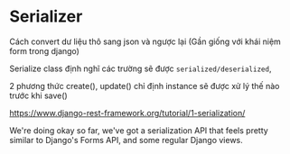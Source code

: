 # Serializer
Cách convert dư liệu thô sang json và ngược lại (Gần giống với khái niệm form trong django)

Serialize class định nghĩ các trường sẽ được `serialized/deserialized`,

2 phương thức create(), update() chỉ định instance sẽ được xử lý thế nào trước khi save()

https://www.django-rest-framework.org/tutorial/1-serialization/


We're doing okay so far, we've got a serialization API that feels pretty similar to Django's Forms API, and some regular Django views.